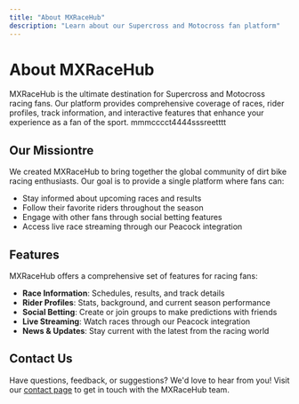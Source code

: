 ```yaml
---
title: "About MXRaceHub"
description: "Learn about our Supercross and Motocross fan platform"
---
```


# About MXRaceHub   

MXRaceHub is the ultimate destination for Supercross and Motocross racing fans. Our platform provides comprehensive coverage of races, rider profiles, track information, and interactive features that enhance your experience as a fan of the sport. mmmcccct4444sssreetttt

## Our Missiontre

We created MXRaceHub to bring together the global community of dirt bike racing enthusiasts. Our goal is to provide a single platform where fans can:

- Stay informed about upcoming races and results
- Follow their favorite riders throughout the season
- Engage with other fans through social betting features
- Access live race streaming through our Peacock integration

## Features

MXRaceHub offers a comprehensive set of features for racing fans:

- **Race Information**: Schedules, results, and track details
- **Rider Profiles**: Stats, background, and current season performance
- **Social Betting**: Create or join groups to make predictions with friends
- **Live Streaming**: Watch races through our Peacock integration
- **News & Updates**: Stay current with the latest from the racing world

## Contact Us

Have questions, feedback, or suggestions? We'd love to hear from you! Visit our [contact page](/contact) to get in touch with the MXRaceHub team.